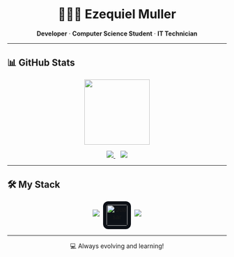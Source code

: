 <h1 align="center">👨🏻‍💻 Ezequiel Muller</h1>
<p align="center">
  <strong>Developer</strong> · <strong>Computer Science Student</strong> · <strong>IT Technician</strong>
</p>

---

## 📊 GitHub Stats

<p align="center">
  <img src="https://github-readme-stats.vercel.app/api/top-langs/?username=ezequielmuller&layout=compact&theme=radical&hide_border=true&hide=java,php" height="150"/>
</p>

<p align="center">
  <a href="https://www.instagram.com/ezequielmuller__" target="_blank">
    <img src="https://img.shields.io/badge/INSTAGRAM-E4405F?style=for-the-badge&logo=instagram&logoColor=white" />
  </a>
  &nbsp;&nbsp;
  <a href="https://www.linkedin.com/in/ezequielhgmuller/" target="_blank">
    <img src="https://img.shields.io/badge/LINKEDIN-0077B5?style=for-the-badge&logo=linkedin&logoColor=white" />
  </a>
</p>

---

## 🛠 My Stack

<p align="center">
  <img src="https://skillicons.dev/icons?i=vscode,git,html,css,tailwindcss,js,ts,vue&theme=dark" />
  <img src="https://cdn.quasar.dev/logo-v2/svg/logo.svg" alt="Quasar" width="48" height="48" style="margin: 0 4px; vertical-align: middle; background-color: #0d1117; padding: 8px; border-radius: 12px;" />
  <img src="https://skillicons.dev/icons?i=nuxt,java,github&theme=dark" />
</p>

---
<p align="center">
💻 Always evolving and learning!
</p>
